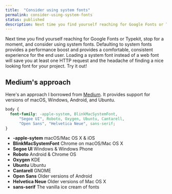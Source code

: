 ```yaml
---
title:  "Consider using system fonts"
permalink: consider-using-system-fonts
status: published
description: Next time you find yourself reaching for Google Fonts or Typekit, stop for a moment, and consider using system fonts.
---
```


Next time you find yourself reaching for Google Fonts or Typekit, stop for a moment, and consider using system fonts. Defaulting to system fonts provides a performance boost and provides a comfortable, consistent experience for the end user. Loading a system font instead of a web font will save you at least one HTTP request and the headache of finding a nice looking font for your project. Try it out!

## Medium's approach
Here's an approach I borrowed from <a href="https://medium.com">Medium</a>. It provides support for versions of macOS, Windows, Android, and Ubuntu.

```css
body {
  font-family: -apple-system, BlinkMacSystemFont,
      "Segoe UI", Roboto, Oxygen, Ubuntu, Cantarell,
      "Open Sans", "Helvetica Neue", sans-serif;
}
```

* **-apple-sytem** macOS/Mac OS X & iOS
* **BlinkMacSystemFont** Chrome on macOS/Mac OS X
* **Segoe UI** Windows & Windows Phone
* **Roboto** Android & Chrome OS
* **Oxygen** KDE
* **Ubuntu** Ubuntu
* **Cantarell** GNOME
* **Open Sans** Older versions of Android
* **Helvetica Neue** Older versions of Mac OS X
* **sans-serif** The vanilla ice cream of fonts